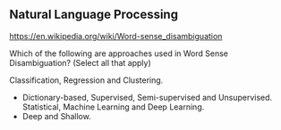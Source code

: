 Natural Language Processing 
---------------------------


https://en.wikipedia.org/wiki/Word-sense_disambiguation

Which of the following are approaches used in Word Sense Disambiguation? (Select all that apply)

  Classification, Regression and Clustering.
+ Dictionary-based, Supervised, Semi-supervised and Unsupervised.
  Statistical, Machine Learning and Deep Learning.
+ Deep and Shallow.
